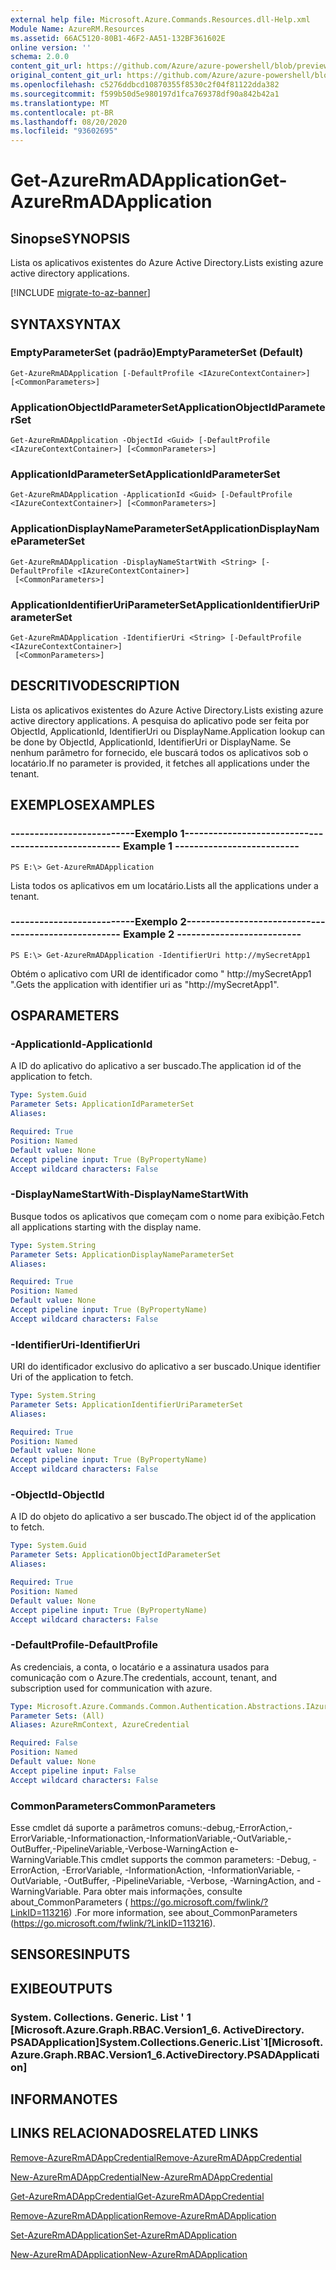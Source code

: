 ```yaml
---
external help file: Microsoft.Azure.Commands.Resources.dll-Help.xml
Module Name: AzureRM.Resources
ms.assetid: 66AC5120-80B1-46F2-AA51-132BF361602E
online version: ''
schema: 2.0.0
content_git_url: https://github.com/Azure/azure-powershell/blob/preview/src/ResourceManager/Resources/Commands.Resources/help/Get-AzureRmADApplication.md
original_content_git_url: https://github.com/Azure/azure-powershell/blob/preview/src/ResourceManager/Resources/Commands.Resources/help/Get-AzureRmADApplication.md
ms.openlocfilehash: c5276ddbcd10870355f8530c2f04f81122dda382
ms.sourcegitcommit: f599b50d5e980197d1fca769378df90a842b42a1
ms.translationtype: MT
ms.contentlocale: pt-BR
ms.lasthandoff: 08/20/2020
ms.locfileid: "93602695"
---
```

# <span data-ttu-id="4603b-101">Get-AzureRmADApplication</span><span class="sxs-lookup"><span data-stu-id="4603b-101">Get-AzureRmADApplication</span></span>

## <span data-ttu-id="4603b-102">Sinopse</span><span class="sxs-lookup"><span data-stu-id="4603b-102">SYNOPSIS</span></span>
<span data-ttu-id="4603b-103">Lista os aplicativos existentes do Azure Active Directory.</span><span class="sxs-lookup"><span data-stu-id="4603b-103">Lists existing azure active directory applications.</span></span>

[!INCLUDE [migrate-to-az-banner](../../includes/migrate-to-az-banner.md)]

## <span data-ttu-id="4603b-104">SYNTAX</span><span class="sxs-lookup"><span data-stu-id="4603b-104">SYNTAX</span></span>

### <span data-ttu-id="4603b-105">EmptyParameterSet (padrão)</span><span class="sxs-lookup"><span data-stu-id="4603b-105">EmptyParameterSet (Default)</span></span>
```
Get-AzureRmADApplication [-DefaultProfile <IAzureContextContainer>] [<CommonParameters>]
```

### <span data-ttu-id="4603b-106">ApplicationObjectIdParameterSet</span><span class="sxs-lookup"><span data-stu-id="4603b-106">ApplicationObjectIdParameterSet</span></span>
```
Get-AzureRmADApplication -ObjectId <Guid> [-DefaultProfile <IAzureContextContainer>] [<CommonParameters>]
```

### <span data-ttu-id="4603b-107">ApplicationIdParameterSet</span><span class="sxs-lookup"><span data-stu-id="4603b-107">ApplicationIdParameterSet</span></span>
```
Get-AzureRmADApplication -ApplicationId <Guid> [-DefaultProfile <IAzureContextContainer>] [<CommonParameters>]
```

### <span data-ttu-id="4603b-108">ApplicationDisplayNameParameterSet</span><span class="sxs-lookup"><span data-stu-id="4603b-108">ApplicationDisplayNameParameterSet</span></span>
```
Get-AzureRmADApplication -DisplayNameStartWith <String> [-DefaultProfile <IAzureContextContainer>]
 [<CommonParameters>]
```

### <span data-ttu-id="4603b-109">ApplicationIdentifierUriParameterSet</span><span class="sxs-lookup"><span data-stu-id="4603b-109">ApplicationIdentifierUriParameterSet</span></span>
```
Get-AzureRmADApplication -IdentifierUri <String> [-DefaultProfile <IAzureContextContainer>]
 [<CommonParameters>]
```

## <span data-ttu-id="4603b-110">DESCRITIVO</span><span class="sxs-lookup"><span data-stu-id="4603b-110">DESCRIPTION</span></span>
<span data-ttu-id="4603b-111">Lista os aplicativos existentes do Azure Active Directory.</span><span class="sxs-lookup"><span data-stu-id="4603b-111">Lists existing azure active directory applications.</span></span>
<span data-ttu-id="4603b-112">A pesquisa do aplicativo pode ser feita por ObjectId, ApplicationId, IdentifierUri ou DisplayName.</span><span class="sxs-lookup"><span data-stu-id="4603b-112">Application lookup can be done by ObjectId, ApplicationId, IdentifierUri or DisplayName.</span></span>
<span data-ttu-id="4603b-113">Se nenhum parâmetro for fornecido, ele buscará todos os aplicativos sob o locatário.</span><span class="sxs-lookup"><span data-stu-id="4603b-113">If no parameter is provided, it fetches all applications under the tenant.</span></span>

## <span data-ttu-id="4603b-114">EXEMPLOS</span><span class="sxs-lookup"><span data-stu-id="4603b-114">EXAMPLES</span></span>

### <span data-ttu-id="4603b-115">--------------------------Exemplo 1--------------------------</span><span class="sxs-lookup"><span data-stu-id="4603b-115">--------------------------  Example 1  --------------------------</span></span>
```
PS E:\> Get-AzureRmADApplication
```

<span data-ttu-id="4603b-116">Lista todos os aplicativos em um locatário.</span><span class="sxs-lookup"><span data-stu-id="4603b-116">Lists all the applications under a tenant.</span></span>

### <span data-ttu-id="4603b-117">--------------------------Exemplo 2--------------------------</span><span class="sxs-lookup"><span data-stu-id="4603b-117">--------------------------  Example 2  --------------------------</span></span>
```
PS E:\> Get-AzureRmADApplication -IdentifierUri http://mySecretApp1
```

<span data-ttu-id="4603b-118">Obtém o aplicativo com URI de identificador como " http://mySecretApp1 ".</span><span class="sxs-lookup"><span data-stu-id="4603b-118">Gets the application with identifier uri as "http://mySecretApp1".</span></span>

## <span data-ttu-id="4603b-119">OS</span><span class="sxs-lookup"><span data-stu-id="4603b-119">PARAMETERS</span></span>

### <span data-ttu-id="4603b-120">-ApplicationId</span><span class="sxs-lookup"><span data-stu-id="4603b-120">-ApplicationId</span></span>
<span data-ttu-id="4603b-121">A ID do aplicativo do aplicativo a ser buscado.</span><span class="sxs-lookup"><span data-stu-id="4603b-121">The application id of the application to fetch.</span></span>

```yaml
Type: System.Guid
Parameter Sets: ApplicationIdParameterSet
Aliases: 

Required: True
Position: Named
Default value: None
Accept pipeline input: True (ByPropertyName)
Accept wildcard characters: False
```

### <span data-ttu-id="4603b-122">-DisplayNameStartWith</span><span class="sxs-lookup"><span data-stu-id="4603b-122">-DisplayNameStartWith</span></span>
<span data-ttu-id="4603b-123">Busque todos os aplicativos que começam com o nome para exibição.</span><span class="sxs-lookup"><span data-stu-id="4603b-123">Fetch all applications starting with the display name.</span></span>

```yaml
Type: System.String
Parameter Sets: ApplicationDisplayNameParameterSet
Aliases: 

Required: True
Position: Named
Default value: None
Accept pipeline input: True (ByPropertyName)
Accept wildcard characters: False
```

### <span data-ttu-id="4603b-124">-IdentifierUri</span><span class="sxs-lookup"><span data-stu-id="4603b-124">-IdentifierUri</span></span>
<span data-ttu-id="4603b-125">URI do identificador exclusivo do aplicativo a ser buscado.</span><span class="sxs-lookup"><span data-stu-id="4603b-125">Unique identifier Uri of the application to fetch.</span></span>

```yaml
Type: System.String
Parameter Sets: ApplicationIdentifierUriParameterSet
Aliases: 

Required: True
Position: Named
Default value: None
Accept pipeline input: True (ByPropertyName)
Accept wildcard characters: False
```

### <span data-ttu-id="4603b-126">-ObjectId</span><span class="sxs-lookup"><span data-stu-id="4603b-126">-ObjectId</span></span>
<span data-ttu-id="4603b-127">A ID do objeto do aplicativo a ser buscado.</span><span class="sxs-lookup"><span data-stu-id="4603b-127">The object id of the application to fetch.</span></span>

```yaml
Type: System.Guid
Parameter Sets: ApplicationObjectIdParameterSet
Aliases: 

Required: True
Position: Named
Default value: None
Accept pipeline input: True (ByPropertyName)
Accept wildcard characters: False
```

### <span data-ttu-id="4603b-128">-DefaultProfile</span><span class="sxs-lookup"><span data-stu-id="4603b-128">-DefaultProfile</span></span>
<span data-ttu-id="4603b-129">As credenciais, a conta, o locatário e a assinatura usados para comunicação com o Azure.</span><span class="sxs-lookup"><span data-stu-id="4603b-129">The credentials, account, tenant, and subscription used for communication with azure.</span></span>

```yaml
Type: Microsoft.Azure.Commands.Common.Authentication.Abstractions.IAzureContextContainer
Parameter Sets: (All)
Aliases: AzureRmContext, AzureCredential

Required: False
Position: Named
Default value: None
Accept pipeline input: False
Accept wildcard characters: False
```

### <span data-ttu-id="4603b-130">CommonParameters</span><span class="sxs-lookup"><span data-stu-id="4603b-130">CommonParameters</span></span>
<span data-ttu-id="4603b-131">Esse cmdlet dá suporte a parâmetros comuns:-debug,-ErrorAction,-ErrorVariable,-Informationaction,-InformationVariable,-OutVariable,-OutBuffer,-PipelineVariable,-Verbose-WarningAction e-WarningVariable.</span><span class="sxs-lookup"><span data-stu-id="4603b-131">This cmdlet supports the common parameters: -Debug, -ErrorAction, -ErrorVariable, -InformationAction, -InformationVariable, -OutVariable, -OutBuffer, -PipelineVariable, -Verbose, -WarningAction, and -WarningVariable.</span></span> <span data-ttu-id="4603b-132">Para obter mais informações, consulte about_CommonParameters ( https://go.microsoft.com/fwlink/?LinkID=113216) .</span><span class="sxs-lookup"><span data-stu-id="4603b-132">For more information, see about_CommonParameters (https://go.microsoft.com/fwlink/?LinkID=113216).</span></span>

## <span data-ttu-id="4603b-133">SENSORES</span><span class="sxs-lookup"><span data-stu-id="4603b-133">INPUTS</span></span>

## <span data-ttu-id="4603b-134">EXIBE</span><span class="sxs-lookup"><span data-stu-id="4603b-134">OUTPUTS</span></span>

### <span data-ttu-id="4603b-135">System. Collections. Generic. List ' 1 [Microsoft.Azure.Graph.RBAC.Version1_6. ActiveDirectory. PSADApplication]</span><span class="sxs-lookup"><span data-stu-id="4603b-135">System.Collections.Generic.List\`1[Microsoft.Azure.Graph.RBAC.Version1_6.ActiveDirectory.PSADApplication]</span></span>

## <span data-ttu-id="4603b-136">INFORMA</span><span class="sxs-lookup"><span data-stu-id="4603b-136">NOTES</span></span>

## <span data-ttu-id="4603b-137">LINKS RELACIONADOS</span><span class="sxs-lookup"><span data-stu-id="4603b-137">RELATED LINKS</span></span>

[<span data-ttu-id="4603b-138">Remove-AzureRmADAppCredential</span><span class="sxs-lookup"><span data-stu-id="4603b-138">Remove-AzureRmADAppCredential</span></span>](./Remove-AzureRmADAppCredential.md)

[<span data-ttu-id="4603b-139">New-AzureRmADAppCredential</span><span class="sxs-lookup"><span data-stu-id="4603b-139">New-AzureRmADAppCredential</span></span>](./New-AzureRmADAppCredential.md)

[<span data-ttu-id="4603b-140">Get-AzureRmADAppCredential</span><span class="sxs-lookup"><span data-stu-id="4603b-140">Get-AzureRmADAppCredential</span></span>](./Get-AzureRmADAppCredential.md)

[<span data-ttu-id="4603b-141">Remove-AzureRmADApplication</span><span class="sxs-lookup"><span data-stu-id="4603b-141">Remove-AzureRmADApplication</span></span>](./Remove-AzureRmADApplication.md)

[<span data-ttu-id="4603b-142">Set-AzureRmADApplication</span><span class="sxs-lookup"><span data-stu-id="4603b-142">Set-AzureRmADApplication</span></span>](./Set-AzureRmADApplication.md)

[<span data-ttu-id="4603b-143">New-AzureRmADApplication</span><span class="sxs-lookup"><span data-stu-id="4603b-143">New-AzureRmADApplication</span></span>](./New-AzureRmADApplication.md)


